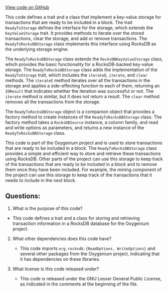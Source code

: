 [View code on GitHub](https://github.com/oxygenium/oxygenium/flow/src/main/scala/org/oxygenium/flow/io/ReadyTxStorage.scala)

This code defines a trait and a class that implement a key-value storage for transactions that are ready to be included in a block. The trait `ReadyTxStorage` defines the interface for the storage, which extends the `KeyValueStorage` trait. It provides methods to iterate over the stored transactions, clear the storage, and add or remove transactions. The `ReadyTxRocksDBStorage` class implements this interface using RocksDB as the underlying storage engine.

The `ReadyTxRocksDBStorage` class extends the `RocksDBKeyValueStorage` class, which provides the basic functionality for a RocksDB-backed key-value storage. The `ReadyTxRocksDBStorage` class adds the implementation of the `ReadyTxStorage` trait, which includes the `iterateE`, `iterate`, and `clear` methods. The `iterateE` method iterates over all the transactions in the storage and applies a side-effecting function to each of them, returning an `IOResult` that indicates whether the iteration was successful or not. The `iterate` method is similar, but it does not return a result. The `clear` method removes all the transactions from the storage.

The `ReadyTxRocksDBStorage` object is a companion object that provides a factory method to create instances of the `ReadyTxRocksDBStorage` class. The factory method takes a `RocksDBSource` instance, a column family, and read and write options as parameters, and returns a new instance of the `ReadyTxRocksDBStorage` class.

This code is part of the Oxygenium project and is used to store transactions that are ready to be included in a block. The `ReadyTxRocksDBStorage` class provides a simple and efficient way to store and retrieve these transactions using RocksDB. Other parts of the project can use this storage to keep track of the transactions that are ready to be included in a block and to remove them once they have been included. For example, the mining component of the project can use this storage to keep track of the transactions that it needs to include in the next block.
## Questions: 
 1. What is the purpose of this code?
   - This code defines a trait and a class for storing and retrieving transaction information in a RocksDB database for the Oxygenium project.

2. What other dependencies does this code have?
   - This code imports `org.rocksdb.{ReadOptions, WriteOptions}` and several other packages from the Oxygenium project, indicating that it has dependencies on these libraries.

3. What license is this code released under?
   - This code is released under the GNU Lesser General Public License, as indicated in the comments at the beginning of the file.